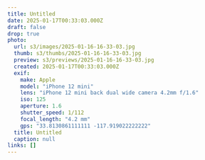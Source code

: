 ```yaml
---
title: Untitled
date: 2025-01-17T00:33:03.000Z
draft: false
drop: true
photo:
  url: s3/images/2025-01-16-16-33-03.jpg
  thumb: s3/thumbs/2025-01-16-16-33-03.jpg
  preview: s3/previews/2025-01-16-16-33-03.jpg
  created: 2025-01-17T00:33:03.000Z
  exif:
    make: Apple
    model: "iPhone 12 mini"
    lens: "iPhone 12 mini back dual wide camera 4.2mm f/1.6"
    iso: 125
    aperture: 1.6
    shutter_speed: 1/112
    focal_length: "4.2 mm"
    gps: "33.8130861111111 -117.919022222222"
  title: Untitled
  caption: null
links: []
---
```

